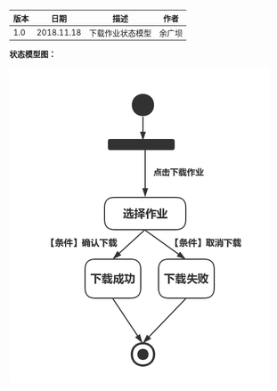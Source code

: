 | 版本  | 日期       | 描述            | 作者   |
| ----- | ---------- | --------------- | ------ |
| 1.0 | 2018.11.18 | 下载作业状态模型 | 余广坝 |

**状态模型图：**

![下载作业状态模型图](img_state/download.png)
